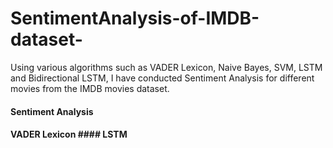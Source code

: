 # SentimentAnalysis-of-IMDB-dataset-
Using various algorithms such as VADER Lexicon, Naive Bayes, SVM, LSTM and Bidirectional LSTM, I have conducted Sentiment Analysis for different movies from the IMDB movies dataset.

#### Sentiment Analysis
#### VADER Lexicon #### LSTM
